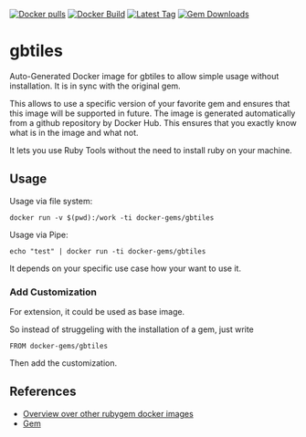[![Docker pulls](https://img.shields.io/docker/pulls/rubygem/gbtiles.svg)](https://hub.docker.com/r/rubygem/gbtiles/)
[![Docker Build](https://img.shields.io/docker/automated/rubygem/gbtiles.svg)](https://hub.docker.com/r/rubygem/gbtiles/)
[![Latest Tag](https://img.shields.io/github/tag/docker-rubygem/gbtiles.svg)](https://hub.docker.com/r/rubygem/gbtiles/)
[![Gem Downloads](https://img.shields.io/gem/dt/gbtiles.svg)](https://rubygems.org/gems/gbtiles/)
# gbtiles

Auto-Generated Docker image for gbtiles to allow simple usage without installation.
It is in sync with the original gem.

This allows to use a specific version of your favorite gem and ensures that this image will be supported in future.
The image is generated automatically from a github repository by Docker Hub.
This ensures that you exactly know what is in the image and what not.

It lets you use Ruby Tools without the need to install ruby on your machine.

## Usage

Usage via file system:

`docker run -v $(pwd):/work -ti docker-gems/gbtiles`

Usage via Pipe:

`echo "test" | docker run -ti docker-gems/gbtiles`

It depends on your specific use case how your want to use it.

### Add Customization

For extension, it could be used as base image.

So instead of struggeling with the installation of a gem, just write

`FROM docker-gems/gbtiles`

Then add the customization.

## References

 - [Overview over other rubygem docker images](https://github.com/thinkbot/docker-rubygem)
 - [Gem](https://rubygems.org/gems/gbtiles/)
